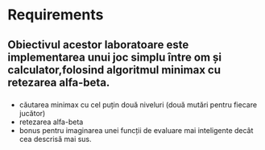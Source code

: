 # Requirements

## Obiectivul acestor laboratoare este implementarea unui joc simplu între om și calculator,folosind algoritmul minimax cu retezarea alfa-beta.

### 
- căutarea minimax cu cel puțin două niveluri (două mutări pentru fiecare jucător)
- retezarea alfa-beta
- bonus pentru imaginarea unei funcții de evaluare mai inteligente decât cea descrisă
mai sus.
